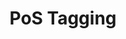 ---
word: "true"

types: "word"

title: "PoS Tagging"

categories: ['']

tags: ['PoS', 'Tagging']

arabic: 'عمليات تعيين أقسام الكلام'

arexps: []

enwords: ['PoS Tagging']

enexps: []

arlexicons: 'ع'

enlexicons: 'P'

authors: ['Ruqayya Roshdy']

translators: ['']

citations: 'مقدمة في حوسبة اللغة العربية'

sources: 'مركز الملك عبدالله بن عبدالعزيز الدولي لخدمة اللغة العربية'

slug: ""
---
